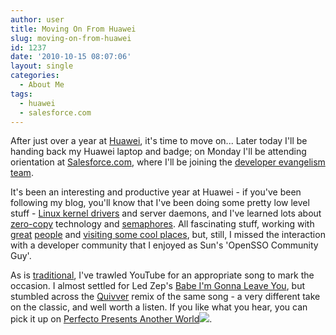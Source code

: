 ```yaml
---
author: user
title: Moving On From Huawei
slug: moving-on-from-huawei
id: 1237
date: '2010-10-15 08:07:06'
layout: single
categories:
  - About Me
tags:
  - huawei
  - salesforce.com
---
```


After just over a year at [Huawei](http://www.huawei.com/), it's time to move on... Later today I'll be handing back my Huawei laptop and badge; on Monday I'll be attending orientation at [Salesforce.com](http://salesforce.com/), where I'll be joining the [developer evangelism team](http://developer.force.com/).

It's been an interesting and productive year at Huawei - if you've been following my blog, you'll know that I've been doing some pretty low level stuff - [Linux kernel drivers](a-simple-block-driver-for-linux-kernel-2-6-31) and server daemons, and I've learned lots about [zero-copy](zero-copy-in-linux-with-sendfile-and-splice) technology and [semaphores](semaphores-on-linux-sem_init-vs-sem_open). All fascinating stuff, working with [great](http://www.cryptoclarity.com/James_P_Hughes/James_P_Hughes.html) [people](http://www.spcoast.com/wiki/index.php/John_Plocher) and [visiting some cool places](a-weekend-in-xian), but, still, I missed the interaction with a developer community that I enjoyed as Sun's 'OpenSSO Community Guy'.

As is [traditional](leaving-here), I've trawled YouTube for an appropriate song to mark the occasion. I almost settled for Led Zep's [Babe I'm Gonna Leave You](http://www.youtube.com/watch?v=HFIORuvNa9I), but stumbled across the [Quivver](http://en.wikipedia.org/wiki/Quivver) remix of the same song - a very different take on the classic, and well worth a listen. If you like what you hear, you can pick it up on [Perfecto Presents Another World](http://www.amazon.com/gp/product/B00004WGVW?ie=UTF8&tag=superpatterns-20&linkCode=as2&camp=1789&creative=390957&creativeASIN=B00004WGVW)![](http://www.assoc-amazon.com/e/ir?t=superpatterns-20&l=as2&o=1&a=B00004WGVW).

<object classid="clsid:d27cdb6e-ae6d-11cf-96b8-444553540000" object="" width="450" height="361" codebase="http://download.macromedia.com/pub/shockwave/cabs/flash/swflash.cab#version=6,0,40,0"><param name="allowFullScreen" value="true"><param name="allowscriptaccess" value="always"><param name="src" value="http://www.youtube.com/v/D6I7_b4vOR4?fs=1&amp;hl=en_US"><param name="allowfullscreen" value="true"><embed type="application/x-shockwave-flash" width="450" height="361" src="http://www.youtube.com/v/D6I7_b4vOR4?fs=1&amp;hl=en_US" allowscriptaccess="always" allowfullscreen="true"></object>